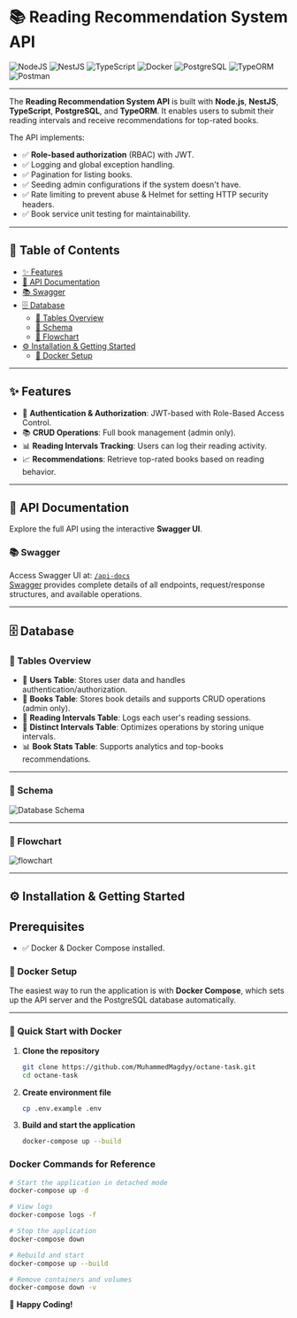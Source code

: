 # 📚 Reading Recommendation System API

![NodeJS](https://img.shields.io/badge/Node.js-6DA55F?logo=node.js&logoColor=white)
![NestJS](https://img.shields.io/badge/NestJS-%23E0234E.svg?logo=nestjs&logoColor=white)
![TypeScript](https://img.shields.io/badge/TypeScript-3178C6?logo=typescript&logoColor=fff)
![Docker](https://img.shields.io/badge/Docker-2496ED?logo=docker&logoColor=fff)
![PostgreSQL](https://img.shields.io/badge/PostgreSQL-336791?logo=postgresql&logoColor=fff)
![TypeORM](https://img.shields.io/badge/TypeORM-2D3748?logo=typeorm&logoColor=white)
![Postman](https://img.shields.io/badge/Postman-FF6C37?logo=postman&logoColor=white)

---

The **Reading Recommendation System API** is built with **Node.js**, **NestJS**, **TypeScript**, **PostgreSQL**, and **TypeORM**. It enables users to submit their reading intervals and receive recommendations for top-rated books.

The API implements:

- ✅ **Role-based authorization** (RBAC) with JWT.
- ✅ Logging and global exception handling.
- ✅ Pagination for listing books.
- ✅ Seeding admin configurations if the system doesn't have.
- ✅ Rate limiting to prevent abuse & Helmet for setting HTTP security headers.
- ✅ Book service unit testing for maintainability.

---

## 📑 Table of Contents

- [✨ Features](#-features)
- [📖 API Documentation](#-api-documentation)
- [📚 Swagger](#-swagger)
- [🗄️ Database](#️-database)
  - [📌 Tables Overview](#-tables-overview)
  - [📌 Schema](#-schema)
  - [📌 Flowchart](#-flowchart)
- [⚙️ Installation & Getting Started](#️-installation-getting-started)
  - [🐳 Docker Setup](#-docker-setup)

---

## ✨ Features

- 🔐 **Authentication & Authorization**: JWT-based with Role-Based Access Control.
- 📚 **CRUD Operations**: Full book management (admin only).
- 📊 **Reading Intervals Tracking**: Users can log their reading activity.
- 📈 **Recommendations**: Retrieve top-rated books based on reading behavior.

---

## 📖 API Documentation

Explore the full API using the interactive **Swagger UI**.

### 📚 Swagger

Access Swagger UI at: [`/api-docs`](http://localhost:3000/api-docs)  
[Swagger](https://swagger.io/) provides complete details of all endpoints, request/response structures, and available operations.

---

## 🗄️ Database

### 📌 Tables Overview

- 👤 **Users Table**: Stores user data and handles authentication/authorization.
- 📘 **Books Table**: Stores book details and supports CRUD operations (admin only).
- 📏 **Reading Intervals Table**: Logs each user's reading sessions.
- 🔢 **Distinct Intervals Table**: Optimizes operations by storing unique intervals.
- 📊 **Book Stats Table**: Supports analytics and top-books recommendations.

---

### 📌 Schema

![Database Schema](https://github.com/user-attachments/assets/8cabaf7c-f94e-4457-a063-978dc95ac642)

---

### 📌 Flowchart

![flowchart](https://github.com/user-attachments/assets/351cb385-a011-4d37-b8b6-bb180a1e1a27)

---

## ⚙️ Installation & Getting Started

## Prerequisites
- ✅ Docker & Docker Compose installed.

### 🐳 Docker Setup

The easiest way to run the application is with **Docker Compose**, which sets up the API server and the PostgreSQL database automatically.

---

### 🚀 Quick Start with Docker

1. **Clone the repository**

   ```bash
   git clone https://github.com/MuhammedMagdyy/octane-task.git
   cd octane-task
   ```

2. **Create environment file**

   ```bash
   cp .env.example .env
   ```

3. **Build and start the application**

   ```bash
   docker-compose up --build
   ```

### Docker Commands for Reference

```bash
# Start the application in detached mode
docker-compose up -d

# View logs
docker-compose logs -f

# Stop the application
docker-compose down

# Rebuild and start
docker-compose up --build

# Remove containers and volumes
docker-compose down -v

```

🚀 **Happy Coding!**
